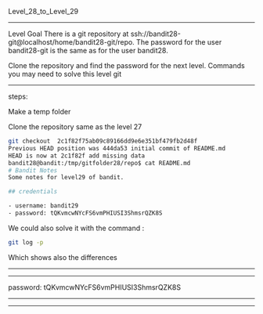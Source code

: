 Level_28_to_Level_29

--------------------------------------



Level Goal
There is a git repository at ssh://bandit28-git@localhost/home/bandit28-git/repo. The password for the user bandit28-git is the same as for the user bandit28.

Clone the repository and find the password for the next level.
Commands you may need to solve this level
git


-------
steps: 

Make a temp folder 

Clone the repository same as the level 27 

```Bash
git checkout  2c1f82f75ab09c89166dd9e6e351bf479fb2d48f 
Previous HEAD position was 444da53 initial commit of README.md
HEAD is now at 2c1f82f add missing data
bandit28@bandit:/tmp/gitfolder28/repo$ cat README.md 
# Bandit Notes
Some notes for level29 of bandit.

## credentials

- username: bandit29
- password: tQKvmcwNYcFS6vmPHIUSI3ShmsrQZK8S
```

We could also solve it with the command : 

```Bash
git log -p 
```

Which shows also the differences 

-------


----------

password: tQKvmcwNYcFS6vmPHIUSI3ShmsrQZK8S

----------

--------------------------------------

